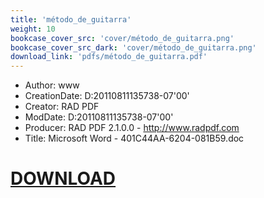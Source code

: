 ```yaml
---
title: 'método_de_guitarra'
weight: 10
bookcase_cover_src: 'cover/método_de_guitarra.png'
bookcase_cover_src_dark: 'cover/método_de_guitarra.png'
download_link: 'pdfs/método_de_guitarra.pdf'
---
```


- Author: www
- CreationDate: D:20110811135738-07'00'
- Creator: RAD PDF
- ModDate: D:20110811135738-07'00'
- Producer: RAD PDF 2.1.0.0 - http://www.radpdf.com
- Title: Microsoft Word - 401C44AA-6204-081B59.doc
# [DOWNLOAD](/pdfs/método_de_guitarra.pdf)
